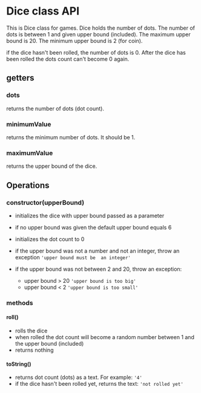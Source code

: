 # Dice class API

This is Dice class for games. Dice holds the number of dots. The number of dots is between 1 and given upper bound (included). The maximum upper bound is 20. The minimum upper bound is 2 (for coin).

if the dice hasn't been rolled, the number of dots is 0. After the dice has been rolled the dots count can't become 0 again.

## getters

### **dots**

returns the number of dots (dot count).

### **minimumValue**

returns the minimum number of dots. It should be 1.

### **maximumValue**

returns the upper bound of the dice.

## Operations

### **constructor(upperBound)**

-   initializes the dice with upper bound passed as a parameter
-   if no upper bound was given the default upper bound equals 6
-   initializes the dot count to 0

-   if the upper bound was not a number and not an integer, throw an exception `'upper bound must be  an integer'`
-   if the upper bound was not between 2 and 20, throw an exception:
    -   upper bound > 20 `'upper bound is too big'`
    -   upper bound < 2 `'upper bound is too small'`

### methods

#### **roll()**

-   rolls the dice
-   when rolled the dot count will become a random number between 1 and the upper bound (included)
-   returns nothing

#### **toString()**

-   returns dot count (dots) as a text. For example: `'4'`
-   if the dice hasn't been rolled yet, returns the text: `'not rolled yet'`
